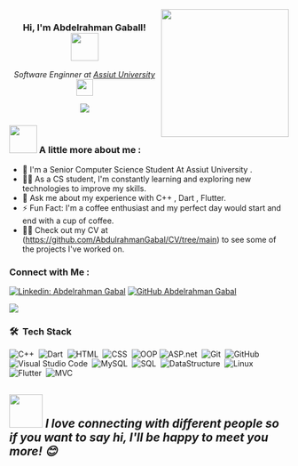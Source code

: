 
<img align='right' src="https://media.giphy.com/media/M9gbBd9nbDrOTu1Mqx/giphy.gif" width="230">
<!--<img width="250" align="right" src="https://c.tenor.com/_DOBjnGspYAAAAAM/code-coding.gif">-->

<h3 align="center">
 Hi, I'm Abdelrahman Gaball!  
  <img src="https://media.giphy.com/media/12oufCB0MyZ1Go/giphy.gif" width="50"></h2>
</h3>
<p align='center'><em>Software Enginner at <a href="https://www.aun.edu.eg/main/">Assiut University </a><img src="https://media.giphy.com/media/WUlplcMpOCEmTGBtBW/giphy.gif" width="30"> 
</em></p>
<!-- Typing SVG by DenverCoder1 - https://github.com/DenverCoder1/readme-typing-svg -->
<p align="center">
  <a href="https://github.com/DenverCoder1/readme-typing-svg">
  <img src="https://readme-typing-svg.herokuapp.com/?lines=%20🧑‍💻%20Flutter%20developer;&font=Fira%20Code&center=true&width=440&height=45&color=00FF00&vCenter=true&size=22">
</a>

</a>

</p> 

### <img src="https://media.giphy.com/media/VgCDAzcKvsR6OM0uWg/giphy.gif" width="50"> A little more about me :

- 🏢 I'm a Senior Computer Science Student At Assiut University .
- 👨‍💻 As a CS student, I'm constantly learning and exploring new technologies to improve my skills.
- 💬 Ask me about my experience with C++ , Dart , Flutter.
- ⚡ Fun Fact: I'm a coffee enthusiast and my perfect day would start and end with a cup of coffee.
- 👨‍💻 Check out my CV  at (https://github.com/AbdulrahmanGabal/CV/tree/main) to see some of the projects I've worked on.


### Connect with Me :

[![Linkedin: Abdelrahman Gabal](https://img.shields.io/badge/-Abdelrahman%20Gaball-blue?style=flat-square&logo=Linkedin&logoColor=white&link=https://www.linkedin.com/in/thaianebraga/)](https://www.linkedin.com/in/abdelrahman-gabal-349953256/)
[![GitHub Abdelrahman Gabal](https://img.shields.io/github/followers/AbdulrahmanGabal?label=follow&style=social)](https://github.com/AbdulrahmanGabal)

<a href="https://t.me/Abdelrahman_gaball" target="_blank"><img src="https://img.shields.io/badge/-Abdelrahman %20Gabal-0077B5?style=for-the-badge&logo=Telegram&logoColor=white"/></a>


### 🛠 &nbsp;Tech Stack
![C++](https://img.shields.io/badge/-C++-05122A?style=flat&logo=C++)&nbsp;
![Dart](https://img.shields.io/badge/-Dart-05122A?style=flat&logo=Dart&logoColor=563D7C)&nbsp;
![HTML](https://img.shields.io/badge/-HTML-05122A?style=flat&logo=HTML5)&nbsp;
![CSS](https://img.shields.io/badge/-CSS-05122A?style=flat&logo=CSS3&logoColor=1572B6)&nbsp;
![OOP](https://img.shields.io/badge/-OOP-05122A?style=flat&logo=OOP)
![ASP.net](https://img.shields.io/badge/-ASP.net-05122A?style=flat&logo=ASP.net&logoColor=339933)&nbsp;
![Git](https://img.shields.io/badge/-Git-05122A?style=flat&logo=git)&nbsp;
![GitHub](https://img.shields.io/badge/-GitHub-05122A?style=flat&logo=github)&nbsp;
![Visual Studio Code](https://img.shields.io/badge/-Visual%20Studio%20Code-05122A?style=flat&logo=visual-studio-code&logoColor=007ACC)&nbsp;
![MySQL](https://img.shields.io/badge/-MySQL-05122A?style=flat&logo=MySQL)&nbsp;
![SQL](https://img.shields.io/badge/-SQL-05122A?style=flat&logo=SQL)&nbsp;
![DataStructure](https://img.shields.io/badge/-Python%20-05122A?style=flat&logo=python)&nbsp;
![Linux](https://img.shields.io/badge/-Linux-05122A?style=flat&logo=Linux)&nbsp;
![Flutter](https://img.shields.io/badge/-Flutter-05122A?style=flat&logo=Flutter)&nbsp;
![MVC](https://img.shields.io/badge/-MVC-05122A?style=flat&logo=MVC)&nbsp;










<img src="https://media.giphy.com/media/LnQjpWaON8nhr21vNW/giphy.gif" width="60"> <em><b>I love connecting with different people</b> so if you want to say <b>hi, I'll be happy to meet you more!</b> 😊</em>
---
